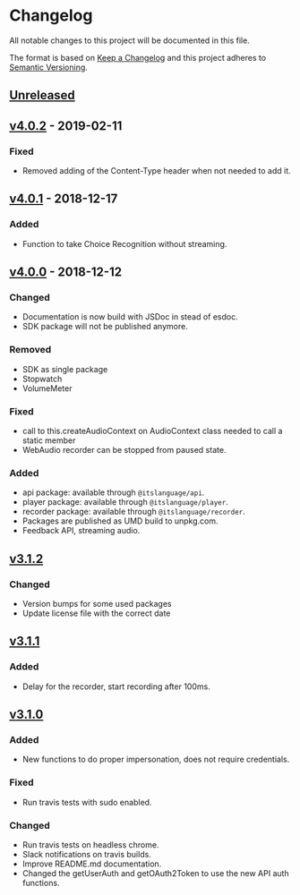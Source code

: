 # Changelog

All notable changes to this project will be documented in this file.

The format is based on [Keep a Changelog](http://keepachangelog.com)
and this project adheres to [Semantic Versioning](http://semver.org).

## [Unreleased]

## [v4.0.2] - 2019-02-11

### Fixed

- Removed adding of the Content-Type header when not needed to add it.

## [v4.0.1] - 2018-12-17

### Added

- Function to take Choice Recognition without streaming.

## [v4.0.0] - 2018-12-12

### Changed

- Documentation is now build with JSDoc in stead of esdoc.
- SDK package will not be published anymore.

### Removed

- SDK as single package
- Stopwatch
- VolumeMeter

### Fixed

- call to this.createAudioContext on AudioContext class needed to call a static member
- WebAudio recorder can be stopped from paused state.

### Added

- api package: available through `@itslanguage/api`.
- player package: available through `@itslanguage/player`.
- recorder package: available through `@itslanguage/recorder`.
- Packages are published as UMD build to unpkg.com.
- Feedback API, streaming audio.

## [v3.1.2]

### Changed

- Version bumps for some used packages
- Update license file with the correct date

## [v3.1.1]

### Added

- Delay for the recorder, start recording after 100ms.

## [v3.1.0]

### Added

- New functions to do proper impersonation, does not require credentials.

### Fixed

- Run travis tests with sudo enabled.

### Changed

- Run travis tests on headless chrome.
- Slack notifications on travis builds.
- Improve README.md documentation.
- Changed the getUserAuth and getOAuth2Token to use the new API auth functions.


[Unreleased]: https://github.com/itslanguage/itslanguage-js/compare/v4.0.2...HEAD
[v4.0.2]: https://github.com/itslanguage/itslanguage-js/compare/v4.0.1...v4.0.2
[v4.0.1]: https://github.com/itslanguage/itslanguage-js/compare/v4.0.0...v4.0.1
[v4.0.0]: https://github.com/itslanguage/itslanguage-js/compare/v3.1.2...v4.0.0
[v3.1.2]: https://github.com/itslanguage/itslanguage-js/compare/v3.1.1...v3.1.2
[v3.1.1]: https://github.com/itslanguage/itslanguage-js/compare/v3.1.0...v3.1.1
[v3.1.0]: https://github.com/itslanguage/itslanguage-js/compare/v3.0.1...v3.1.0
